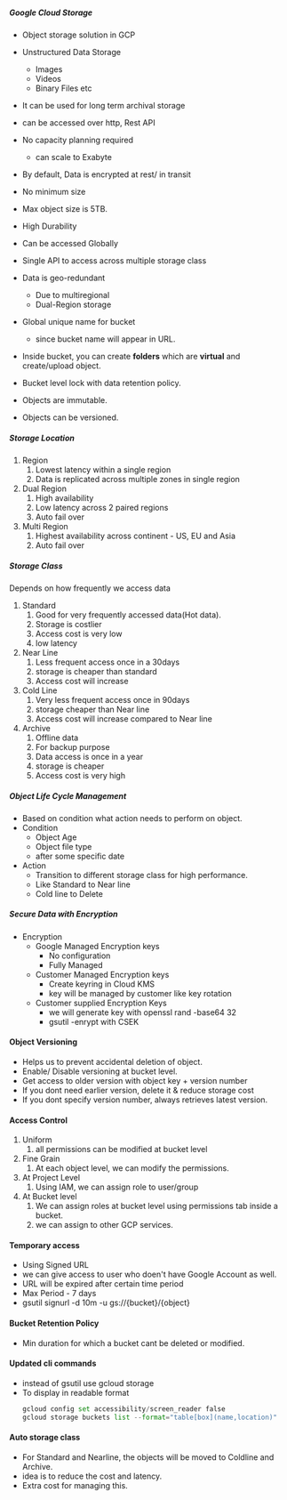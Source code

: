 ##### Google Cloud Storage
- Object storage solution in GCP
- Unstructured Data Storage
  - Images
  - Videos
  - Binary Files etc
- It can be used for long term archival storage
- can be accessed over http, Rest API
- No capacity planning required
  - can scale to Exabyte
- By default, Data is encrypted at rest/ in transit
- No minimum size
- Max object size is 5TB.
- High Durability
- Can be accessed Globally
- Single API to access across multiple storage class
- Data is geo-redundant
  - Due to multiregional
  - Dual-Region storage

- Global unique name for bucket
  - since bucket name will appear in URL.
- Inside bucket, you can create **folders** which are **virtual** and create/upload object.
- Bucket level lock with data retention policy.
- Objects are immutable.
- Objects can be versioned.

##### Storage Location

1. Region
   1. Lowest latency within a single region
   2. Data is replicated across multiple zones in single region
2. Dual Region
   1. High availability
   2. Low latency across 2 paired regions
   3. Auto fail over
3. Multi Region
   1. Highest availability across continent - US, EU and Asia
   2. Auto fail over
   
##### Storage Class

Depends on how frequently we access data

1. Standard
   1. Good for very frequently accessed data(Hot data).
   2. Storage is costlier
   3. Access cost is very low
   4. low latency
2. Near Line
   1. Less frequent access once in a 30days
   2. storage is cheaper than standard
   3. Access cost will increase
3. Cold Line
   1. Very less frequent access once in 90days
   2. storage cheaper than Near line
   3. Access cost will increase compared to Near line
4. Archive
   1. Offline data
   2. For backup purpose
   3. Data access is once in a year
   4. storage is cheaper
   5. Access cost is very high
   
##### Object Life Cycle Management

- Based on condition what action needs to perform on object.
- Condition
  - Object Age
  - Object file type
  - after some specific date
- Action
  - Transition to different storage class for high performance.
  - Like Standard to Near line
  - Cold line to Delete

##### Secure Data with Encryption
- Encryption
  - Google Managed Encryption keys
    - No configuration
    - Fully Managed
  - Customer Managed Encryption keys
    - Create keyring in Cloud KMS
    - key will be managed by customer like key rotation
  - Customer supplied Encryption Keys
    - we will generate key with openssl rand -base64 32
    - gsutil -enrypt with CSEK

#### Object Versioning
- Helps us to prevent accidental deletion of object.
- Enable/ Disable versioning at bucket level.
- Get access to older version with object key + version number
- If you dont need earlier version, delete it & reduce storage cost
- If you dont specify version number, always retrieves latest version.

#### Access Control
1. Uniform 
   1. all permissions can be modified at bucket level
2. Fine Grain
   1. At each object level, we can modify the permissions.
3. At Project Level
   1. Using IAM, we can assign role to user/group
4. At Bucket level
   1. We can assign roles at bucket level using permissions tab inside a bucket.
   2. we can assign to other GCP services.

#### Temporary access
- Using Signed URL
- we can give access to user who doen't have Google Account as well.
- URL will be expired after certain time period
- Max Period - 7 days
- gsutil signurl -d 10m -u gs://{bucket}/{object}

#### Bucket Retention Policy
- Min duration for which a bucket cant be deleted or modified.

#### Updated cli commands
- instead of gsutil use gcloud storage
- To display in readable format
  ``` python
  gcloud config set accessibility/screen_reader false
  gcloud storage buckets list --format="table[box](name,location)"
  ```
#### Auto storage class
- For Standard and Nearline, the objects will be moved to Coldline and Archive.
- idea is to reduce the cost and latency.
- Extra cost for managing this.